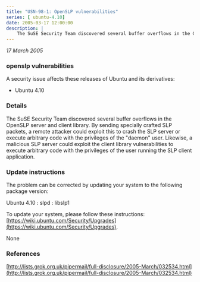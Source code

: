 ```yaml
---
title: "USN-98-1: OpenSLP vulnerabilities"
series: [ ubuntu-4.10]
date: 2005-03-17 12:00:00
description: |
    The SuSE Security Team discovered several buffer overflows in the OpenSLP server and client library. By sending specially crafted SLP packets, a remote attacker could exploit this to crash the SLP server or execute arbitrary code with the privileges of the &quot;daemon&quot; user. Likewise, a malicious SLP server could exploit the client library vulnerabilities to execute arbitrary code with the privileges of the user running the SLP client application.
--- 
```

 
 

*17 March 2005*

### openslp vulnerabilities

A security issue affects these releases of Ubuntu and its derivatives:

* Ubuntu 4.10

### Details

The SuSE Security Team discovered several buffer overflows in the OpenSLP server and client library. By sending specially crafted SLP packets, a remote attacker could exploit this to crash the SLP server or execute arbitrary code with the privileges of the &quot;daemon&quot; user. Likewise, a malicious SLP server could exploit the client library vulnerabilities to execute arbitrary code with the privileges of the user running the SLP client application.

### Update instructions

The problem can be corrected by updating your system to the following package version:

Ubuntu 4.10
 : slpd 
 : libslp1 

To update your system, please follow these instructions: [https://wiki.ubuntu.com/Security/Upgrades](https://wiki.ubuntu.com/Security/Upgrades).

None

### References

 
 [http://lists.grok.org.uk/pipermail/full-disclosure/2005-March/032534.html](http://lists.grok.org.uk/pipermail/full-disclosure/2005-March/032534.html)
 

